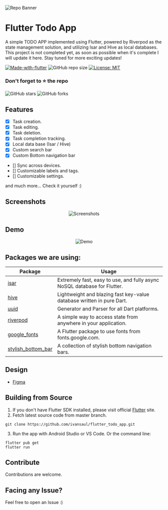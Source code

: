 ![Repo Banner](https://i.imgur.com/ZYLGAGh.png)

# Flutter Todo App

A simple TODO APP implemented using Flutter, powered by Riverpod as the state management solution, and utilizing Isar and Hive as local databases. This project is not completed yet, as soon as possible when it's complete I will update it here. Stay tuned for more exciting updates!

[![Made-with-flutter](https://img.shields.io/badge/Made%20with-Flutter-orange)](https://flutter.dev/) 
![GitHub repo size](https://img.shields.io/github/repo-size/ivansaul/flutter_todo_app)
[![License: MIT](https://img.shields.io/badge/License-MIT-yellow.svg)](https://opensource.org/licenses/MIT)

### Don't forget to ⭐ the repo
![GitHub stars](https://img.shields.io/github/stars/ivansaul/flutter_todo_app?style=social)
![GitHub forks](https://img.shields.io/github/forks/ivansaul/flutter_todo_app?style=social)

## Features

- [x] Task creation.
- [x] Task editing.
- [x] Task deletion.
- [x] Task completion tracking.
- [x] Local data base (Isar / Hive)
- [x] Custom search bar
- [x] Custom Bottom navigation bar
- [] Sync across devices.
- [] Customizable labels and tags.
- [] Customizable settings.

and much more...
Check it yourself :)

## Screenshots

<p align="center">
  <img src="https://i.imgur.com/39QVqTZ.jpg" alt="Screenshots">
</p>

## Demo
<p align="center">
  <img src="https://raw.githubusercontent.com/ivansaul/demos/master/flutter/todo-list-app-demo.gif" alt="Demo">
</p>

## Packages we are using:

Package | Usage
------------ | -------------
[isar](https://pub.dev/packages/isar) | Extremely fast, easy to use, and fully async NoSQL database for Flutter.
[hive](https://pub.dev/packages/hive) | Lightweight and blazing fast key-value database written in pure Dart.
[uuid](https://pub.dev/packages/uuid) | Generator and Parser for all Dart platforms.
[riverpod](https://pub.dev/packages/riverpod) | A simple way to access state from anywhere in your application.
[google_fonts](https://pub.dev/packages/google_fonts) | A Flutter package to use fonts from fonts.google.com.
[stylish_bottom_bar](https://pub.dev/packages/stylish_bottom_bar) | A collection of stylish bottom navigation bars.

## Design
- [Figma](https://www.figma.com/community/file/1124394532783501567)

## Building from Source

1. If you don't have Flutter SDK installed, please visit official [Flutter](https://flutter.dev/) site.
2. Fetch latest source code from master branch.

```
git clone https://github.com/ivansaul/flutter_todo_app.git
```

3. Run the app with Android Studio or VS Code. Or the command line:

```
flutter pub get
flutter run
```

## Contribute

Contributions are welcome.

## Facing any Issue?

Feel free to open an Issue :)
